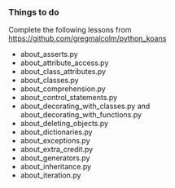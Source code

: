 ### Things to do

Complete the following lessons from https://github.com/gregmalcolm/python_koans

* about_asserts.py
* about_attribute_access.py
* about_class_attributes.py
* about_classes.py
* about_comprehension.py
* about_control_statements.py
* about_decorating_with_classes.py and about_decorating_with_functions.py
* about_deleting_objects.py
* about_dictionaries.py
* about_exceptions.py
* about_extra_credit.py
* about_generators.py
* about_inheritance.py
* about_iteration.py
